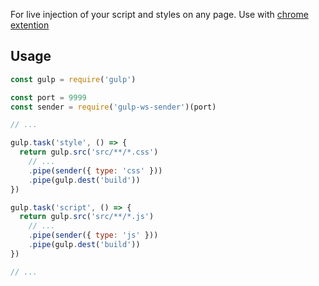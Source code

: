 For live injection of your script and styles on any page. Use with [chrome extention](https://chrome.google.com/webstore/detail/injector/fopkjckkihccjckhmikeclmkghlipbil?hl=en-GB)

## Usage
```js
const gulp = require('gulp')

const port = 9999
const sender = require('gulp-ws-sender')(port)

// ...

gulp.task('style', () => {
  return gulp.src('src/**/*.css')
    // ...
    .pipe(sender({ type: 'css' }))
    .pipe(gulp.dest('build'))
})

gulp.task('script', () => {
  return gulp.src('src/**/*.js')
    // ...
    .pipe(sender({ type: 'js' }))
    .pipe(gulp.dest('build'))
})

// ...
```
